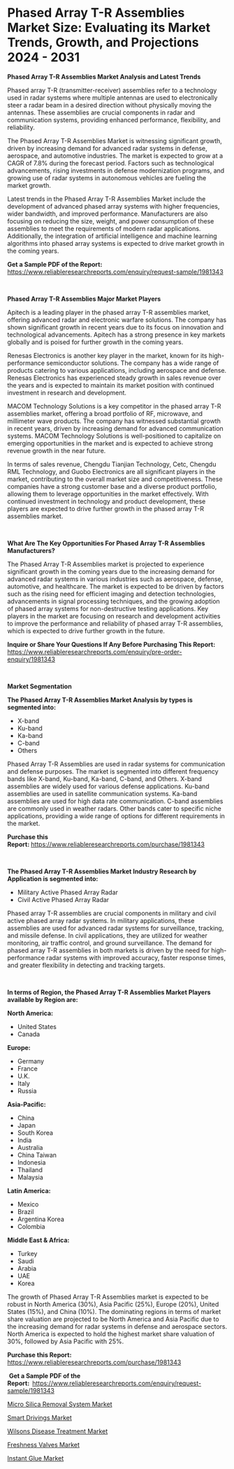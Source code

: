 <p><h1>Phased Array T-R Assemblies Market Size: Evaluating its Market Trends, Growth, and Projections 2024 - 2031</h1></p><p><strong>Phased Array T-R Assemblies Market Analysis and Latest Trends</strong></p>
<p><p>Phased array T-R (transmitter-receiver) assemblies refer to a technology used in radar systems where multiple antennas are used to electronically steer a radar beam in a desired direction without physically moving the antennas. These assemblies are crucial components in radar and communication systems, providing enhanced performance, flexibility, and reliability.</p><p>The Phased Array T-R Assemblies Market is witnessing significant growth, driven by increasing demand for advanced radar systems in defense, aerospace, and automotive industries. The market is expected to grow at a CAGR of 7.8% during the forecast period. Factors such as technological advancements, rising investments in defense modernization programs, and growing use of radar systems in autonomous vehicles are fueling the market growth.</p><p>Latest trends in the Phased Array T-R Assemblies Market include the development of advanced phased array systems with higher frequencies, wider bandwidth, and improved performance. Manufacturers are also focusing on reducing the size, weight, and power consumption of these assemblies to meet the requirements of modern radar applications. Additionally, the integration of artificial intelligence and machine learning algorithms into phased array systems is expected to drive market growth in the coming years.</p></p>
<p><strong>Get a Sample PDF of the Report:&nbsp;</strong> <a href="https://www.reliableresearchreports.com/enquiry/request-sample/1981343">https://www.reliableresearchreports.com/enquiry/request-sample/1981343</a></p>
<p>&nbsp;</p>
<p><strong>Phased Array T-R Assemblies Major Market Players</strong></p>
<p><p>Apitech is a leading player in the phased array T-R assemblies market, offering advanced radar and electronic warfare solutions. The company has shown significant growth in recent years due to its focus on innovation and technological advancements. Apitech has a strong presence in key markets globally and is poised for further growth in the coming years.</p><p>Renesas Electronics is another key player in the market, known for its high-performance semiconductor solutions. The company has a wide range of products catering to various applications, including aerospace and defense. Renesas Electronics has experienced steady growth in sales revenue over the years and is expected to maintain its market position with continued investment in research and development.</p><p>MACOM Technology Solutions is a key competitor in the phased array T-R assemblies market, offering a broad portfolio of RF, microwave, and millimeter wave products. The company has witnessed substantial growth in recent years, driven by increasing demand for advanced communication systems. MACOM Technology Solutions is well-positioned to capitalize on emerging opportunities in the market and is expected to achieve strong revenue growth in the near future.</p><p>In terms of sales revenue, Chengdu Tianjian Technology, Cetc, Chengdu RML Technology, and Guobo Electronics are all significant players in the market, contributing to the overall market size and competitiveness. These companies have a strong customer base and a diverse product portfolio, allowing them to leverage opportunities in the market effectively. With continued investment in technology and product development, these players are expected to drive further growth in the phased array T-R assemblies market.</p></p>
<p>&nbsp;</p>
<p><strong>What Are The Key Opportunities For Phased Array T-R Assemblies Manufacturers?</strong></p>
<p><p>The Phased Array T-R Assemblies market is projected to experience significant growth in the coming years due to the increasing demand for advanced radar systems in various industries such as aerospace, defense, automotive, and healthcare. The market is expected to be driven by factors such as the rising need for efficient imaging and detection technologies, advancements in signal processing techniques, and the growing adoption of phased array systems for non-destructive testing applications. Key players in the market are focusing on research and development activities to improve the performance and reliability of phased array T-R assemblies, which is expected to drive further growth in the future.</p></p>
<p><strong>Inquire or Share Your Questions If Any Before Purchasing This Report:</strong> <a href="https://www.reliableresearchreports.com/enquiry/pre-order-enquiry/1981343">https://www.reliableresearchreports.com/enquiry/pre-order-enquiry/1981343</a></p>
<p>&nbsp;</p>
<p><strong>Market Segmentation</strong></p>
<p><strong>The Phased Array T-R Assemblies Market Analysis by types is segmented into:</strong></p>
<p><ul><li>X-band</li><li>Ku-band</li><li>Ka-band</li><li>C-band</li><li>Others</li></ul></p>
<p><p>Phased Array T-R Assemblies are used in radar systems for communication and defense purposes. The market is segmented into different frequency bands like X-band, Ku-band, Ka-band, C-band, and Others. X-band assemblies are widely used for various defense applications. Ku-band assemblies are used in satellite communication systems. Ka-band assemblies are used for high data rate communication. C-band assemblies are commonly used in weather radars. Other bands cater to specific niche applications, providing a wide range of options for different requirements in the market.</p></p>
<p><strong>Purchase this Report:&nbsp;</strong><a href="https://www.reliableresearchreports.com/purchase/1981343">https://www.reliableresearchreports.com/purchase/1981343</a></p>
<p>&nbsp;</p>
<p><strong>The Phased Array T-R Assemblies Market Industry Research by Application is segmented into:</strong></p>
<p><ul><li>Military Active Phased Array Radar</li><li>Civil Active Phased Array Radar</li></ul></p>
<p><p>Phased array T-R assemblies are crucial components in military and civil active phased array radar systems. In military applications, these assemblies are used for advanced radar systems for surveillance, tracking, and missile defense. In civil applications, they are utilized for weather monitoring, air traffic control, and ground surveillance. The demand for phased array T-R assemblies in both markets is driven by the need for high-performance radar systems with improved accuracy, faster response times, and greater flexibility in detecting and tracking targets.</p></p>
<p>&nbsp;</p>
<p><strong>In terms of Region, the Phased Array T-R Assemblies Market Players available by Region are:</strong></p>
<p>
    <p> <strong> North America: </strong>
        <ul>
            <li>United States</li>
            <li>Canada</li>
        </ul>
        </p> 
    <p> <strong> Europe: </strong>
        <ul>
            <li>Germany</li>
            <li>France</li>
            <li>U.K.</li>
            <li>Italy</li>
            <li>Russia</li>
        </ul>
        </p> 
    <p> <strong> Asia-Pacific: </strong>
        <ul>
            <li>China</li>
            <li>Japan</li>
            <li>South Korea</li>
            <li>India</li>
            <li>Australia</li>
            <li>China Taiwan</li>
            <li>Indonesia</li>
            <li>Thailand</li>
            <li>Malaysia</li>
        </ul>
        </p> 
    <p> <strong> Latin America: </strong>
        <ul>
            <li>Mexico</li>
            <li>Brazil</li>
            <li>Argentina Korea</li>
            <li>Colombia</li>
        </ul>
        </p> 
    <p> <strong> Middle East & Africa: </strong>
        <ul>
            <li>Turkey</li>
            <li>Saudi</li>
            <li>Arabia</li>
            <li>UAE</li>
            <li>Korea</li>
        </ul>
    </p>
    </p>
<p><p>The growth of Phased Array T-R Assemblies market is expected to be robust in North America (30%), Asia Pacific (25%), Europe (20%), United States (15%), and China (10%). The dominating regions in terms of market share valuation are projected to be North America and Asia Pacific due to the increasing demand for radar systems in defense and aerospace sectors. North America is expected to hold the highest market share valuation of 30%, followed by Asia Pacific with 25%.</p></p>
<p><strong>Purchase this Report: </strong><a href="https://www.reliableresearchreports.com/purchase/1981343">https://www.reliableresearchreports.com/purchase/1981343</a></p>
<p>&nbsp;<strong>Get a Sample PDF of the Report:&nbsp;&nbsp;</strong><a href="https://www.reliableresearchreports.com/enquiry/request-sample/1981343">https://www.reliableresearchreports.com/enquiry/request-sample/1981343</a></p>
<p><strong></strong></p>
<p><p><a href="https://issuu.com/reportprime-2/docs/micro-silica-removal-system-market-size-2030.pptx">Micro Silica Removal System Market</a></p><p><a href="https://circular-yam-9b9.notion.site/Smart-Drivings-Market-Size-Reflecting-a-Forecast-Till-2031-Market-By-Type-By-Application-and-By-Ge-ea9da095a4694ba9aa15b5130f953541">Smart Drivings Market</a></p><p><a href="https://github.com/Airanohannonzb68e5pb53oc1/Market-Research-Report-List-1/blob/main/wilsons-disease-treatment-market.md">Wilsons Disease Treatment Market</a></p><p><a href="https://issuu.com/reportprime-2/docs/freshness-valves-market-size-2030.pptx">Freshness Valves Market</a></p><p><a href="https://view.publitas.com/reportprime-1/instant-glue-market-size-growth-and-forecast-from-2024-2031/">Instant Glue Market</a></p></p>